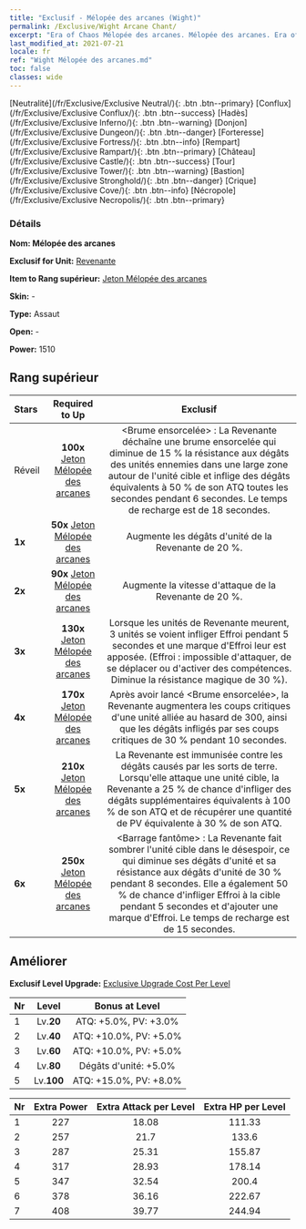```yaml
---
title: "Exclusif - Mélopée des arcanes (Wight)"
permalink: /Exclusive/Wight Arcane Chant/
excerpt: "Era of Chaos Mélopée des arcanes. Mélopée des arcanes. Era of Chaos Exclusif Mélopée des arcanes. Revenante Exclusif."
last_modified_at: 2021-07-21
locale: fr
ref: "Wight Mélopée des arcanes.md"
toc: false
classes: wide
---
```

 [Neutralité](/fr/Exclusive/Exclusive Neutral/){: .btn .btn--primary} [Conflux](/fr/Exclusive/Exclusive Conflux/){: .btn .btn--success} [Hadès](/fr/Exclusive/Exclusive Inferno/){: .btn .btn--warning} [Donjon](/fr/Exclusive/Exclusive Dungeon/){: .btn .btn--danger} [Forteresse](/fr/Exclusive/Exclusive Fortress/){: .btn .btn--info} [Rempart](/fr/Exclusive/Exclusive Rampart/){: .btn .btn--primary} [Château](/fr/Exclusive/Exclusive Castle/){: .btn .btn--success} [Tour](/fr/Exclusive/Exclusive Tower/){: .btn .btn--warning} [Bastion](/fr/Exclusive/Exclusive Stronghold/){: .btn .btn--danger} [Crique](/fr/Exclusive/Exclusive Cove/){: .btn .btn--info} [Nécropole](/fr/Exclusive/Exclusive Necropolis/){: .btn .btn--primary} 

### Détails
 **Nom: Mélopée des arcanes** 

 **Exclusif for Unit:** [Revenante](/fr/units/Wight/) 

 **Item to Rang supérieur:** [Jeton Mélopée des arcanes](/ItemsFR/con_915/)

 **Skin:** -

 **Type:** Assaut

 **Open:** -

 **Power:** 1510

## Rang supérieur

  |     Stars    |  Required to Up | Exclusif |
  |:-------------|:---------------:|:---------------:|
  |  Réveil  | **100x** [Jeton Mélopée des arcanes](/ItemsFR/con_915/) | <Brume ensorcelée> : La Revenante déchaîne une brume ensorcelée qui diminue de 15 % la résistance aux dégâts des unités ennemies dans une large zone autour de l'unité cible et inflige des dégâts équivalents à 50 % de son ATQ toutes les secondes pendant 6 secondes. Le temps de recharge est de 18 secondes. |
  | **1x** <i class="fas fa-star"/> | **50x** [Jeton Mélopée des arcanes](/ItemsFR/con_915/) | Augmente les dégâts d'unité de la Revenante de 20 %. |
  | **2x** <i class="fas fa-star"/> | **90x** [Jeton Mélopée des arcanes](/ItemsFR/con_915/) | Augmente la vitesse d'attaque de la Revenante de 20 %. |
  | **3x** <i class="fas fa-star"/> | **130x** [Jeton Mélopée des arcanes](/ItemsFR/con_915/) | Lorsque les unités de Revenante meurent, 3 unités se voient infliger Effroi pendant 5 secondes et une marque d'Effroi leur est apposée. (Effroi : impossible d'attaquer, de se déplacer ou d'activer des compétences. Diminue la résistance magique de 30 %). |
  | **4x** <i class="fas fa-star"/> | **170x** [Jeton Mélopée des arcanes](/ItemsFR/con_915/) | Après avoir lancé <Brume ensorcelée>, la Revenante augmentera les coups critiques d'une unité alliée au hasard de 300, ainsi que les dégâts infligés par ses coups critiques de 30 % pendant 10 secondes. |
  | **5x** <i class="fas fa-star"/> | **210x** [Jeton Mélopée des arcanes](/ItemsFR/con_915/) | La Revenante est immunisée contre les dégâts causés par les sorts de terre. Lorsqu'elle attaque une unité cible, la Revenante a 25 % de chance d'infliger des dégâts supplémentaires équivalents à 100 % de son ATQ et de récupérer une quantité de PV équivalente à 30 % de son ATQ. |
  | **6x** <i class="fas fa-star"/> | **250x** [Jeton Mélopée des arcanes](/ItemsFR/con_915/) | <Barrage fantôme> : La Revenante fait sombrer l'unité cible dans le désespoir, ce qui diminue ses dégâts d'unité et sa résistance aux dégâts d'unité de 30 % pendant 8 secondes. Elle a également 50 % de chance d'infliger Effroi à la cible pendant 5 secondes et d'ajouter une marque d'Effroi. Le temps de recharge est de 15 secondes. |


## Améliorer
 **Exclusif Level Upgrade:** [Exclusive Upgrade Cost Per Level](/Exclusive/ExclusiveUpgradeCostPerLevel/)

  |  Nr  |   Level  | Bonus at Level |
  |:-----|:--------:|:--------------:|
  | 1 | Lv.**20** | ATQ: +5.0%, PV: +3.0% |
  | 2 | Lv.**40** | ATQ: +10.0%, PV: +5.0% |
  | 3 | Lv.**60** | ATQ: +10.0%, PV: +5.0% |
  | 4 | Lv.**80** | Dégâts d'unité: +5.0% |
  | 5 | Lv.**100** | ATQ: +15.0%, PV: +8.0% |


  |  Nr  |  Extra Power | Extra Attack per Level | Extra HP per Level |
  |:-----|:--------:|:--------:|:--------:|
  | 1 | 227 | 18.08 | 111.33 |
  | 2 | 257 | 21.7 | 133.6 |
  | 3 | 287 | 25.31 | 155.87 |
  | 4 | 317 | 28.93 | 178.14 |
  | 5 | 347 | 32.54 | 200.4 |
  | 6 | 378 | 36.16 | 222.67 |
  | 7 | 408 | 39.77 | 244.94 |


